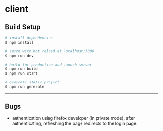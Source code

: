 # client

## Build Setup

```bash
# install dependencies
$ npm install

# serve with hot reload at localhost:3000
$ npm run dev

# build for production and launch server
$ npm run build
$ npm run start

# generate static project
$ npm run generate
```
---
## Bugs
* authentication using firefox developer (in private mode), after authenticating, refreshing the page redirects to the login page.
